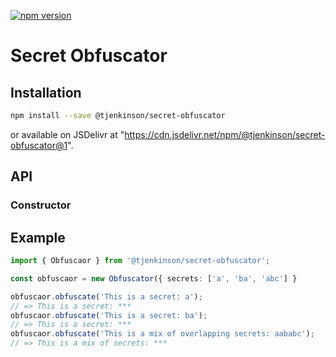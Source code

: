 [![npm version](https://badge.fury.io/js/%40tjenkinson%2Fsecret-obfuscator.svg)](https://badge.fury.io/js/%40tjenkinson%2Fsecret-obfuscator)

# Secret Obfuscator

## Installation

```sh
npm install --save @tjenkinson/secret-obfuscator
```

or available on JSDelivr at "https://cdn.jsdelivr.net/npm/@tjenkinson/secret-obfuscator@1".

## API

### Constructor

## Example

```ts
import { Obfuscaor } from '@tjenkinson/secret-obfuscator';

const obfuscaor = new Obfuscator({ secrets: ['a', 'ba', 'abc'] }

obfuscaor.obfuscate('This is a secret: a');
// => This is a secret: ***
obfuscaor.obfuscate('This is a secret: ba');
// => This is a secret: ***
obfuscaor.obfuscate('This is a mix of overlapping secrets: aababc');
// => This is a mix of secrets: ***
```

